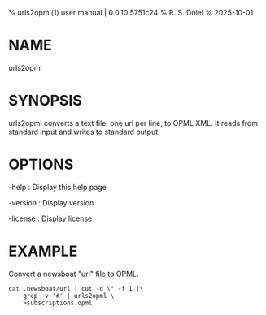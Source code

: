 % urls2opml(1) user manual | 0.0.10 5751c24
% R. S. Doiel
% 2025-10-01

# NAME

urls2opml

# SYNOPSIS

urls2opml converts a text file, one url per line, to OPML
XML.  It reads from standard input and writes to standard output.

# OPTIONS

-help
: Display this help page

-version
: Display version

-license
: Display license


# EXAMPLE

Convert a newsboat "url" file to OPML.

~~~
cat .newsboat/url | cut -d \" -f 1 |\
    grep -v '#' | urls2opml \
	>subscriptions.opml
~~~

